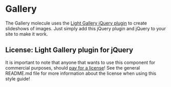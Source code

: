 # Gallery

The Gallery molecule uses the [Light Gallery jQuery plugin](http://sachinchoolur.github.io/lightGallery/) to create slideshows of images.
Just simply add this jQuery plugin and jQuery to your site to make it work.

## License: Light Gallery plugin for jQuery
It is important to note that anyone that wants to use this component for commercial purposes, should [pay for a license](http://sachinchoolur.github.io/lightGallery/docs/license.html)!
See the general README.md file for more information about the license when using this style guide!
